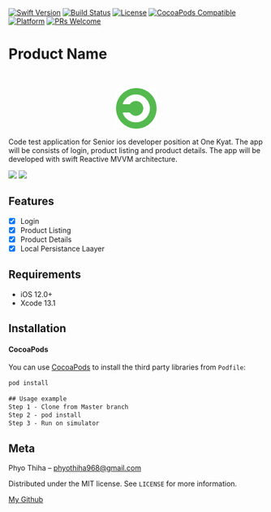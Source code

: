 [![Swift Version][swift-image]][swift-url]
[![Build Status][travis-image]][travis-url]
[![License][license-image]][license-url]
[![CocoaPods Compatible](https://img.shields.io/cocoapods/v/EZSwiftExtensions.svg)](https://img.shields.io/cocoapods/v/LFAlertController.svg)  
[![Platform](https://img.shields.io/cocoapods/p/LFAlertController.svg?style=flat)](http://cocoapods.org/pods/LFAlertController)
[![PRs Welcome](https://img.shields.io/badge/PRs-welcome-brightgreen.svg?style=flat-square)](http://makeapullrequest.com)

# Product Name
<br />
<p align="center">
  <a href="https://www.onekyat.com">
    <img src="logo.png" alt="Logo" width="80" height="80">
  </a>
  <p align="left">
    Code test application for Senior ios developer position at One Kyat.
    The app will be consists of login, product listing and product details.
    The app will be developed with swift Reactive MVVM architecture.
  </p>
</p>

<p align="row">
<img src= "https://media.giphy.com/media/HYOlBKJBqgAfe/giphy.gif" width="400" >
<img src= "https://media.giphy.com/media/HYOlBKJBqgAfe/giphy.gif" width="400" >
</p>

## Features

- [x] Login
- [x] Product Listing
- [x] Product Details
- [x] Local Persistance Laayer

## Requirements

- iOS 12.0+
- Xcode 13.1

## Installation

#### CocoaPods
You can use [CocoaPods](http://cocoapods.org/) to install the third party libraries from `Podfile`:

```ruby
pod install
```
```
## Usage example
Step 1 - Clone from Master branch
Step 2 - pod install
Step 3 - Run on simulator
```

## Meta

Phyo Thiha – phyothiha968@gmail.com

Distributed under the MIT license. See ``LICENSE`` for more information.

[My Github](https://github.com/thihaphyo/)

[swift-image]:https://img.shields.io/badge/swift-5.0-orange.svg
[swift-url]: https://swift.org/
[license-image]: https://img.shields.io/badge/License-MIT-blue.svg
[license-url]: LICENSE
[travis-image]: https://img.shields.io/travis/dbader/node-datadog-metrics/master.svg?style=flat-square
[travis-url]: https://travis-ci.org/dbader/node-datadog-metrics
[codebeat-image]: https://codebeat.co/badges/c19b47ea-2f9d-45df-8458-b2d952fe9dad
[codebeat-url]: https://codebeat.co/projects/github-com-vsouza-awesomeios-com
